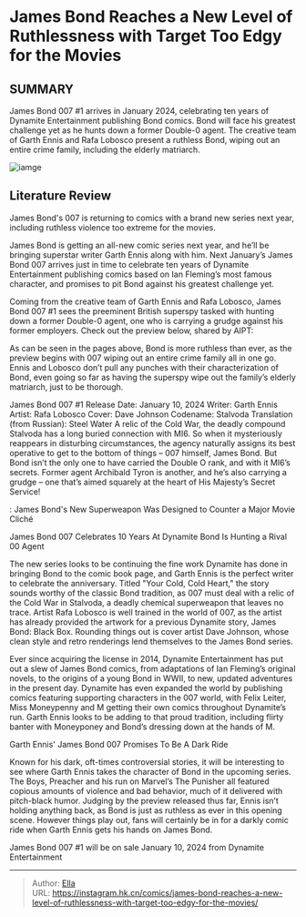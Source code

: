 # James Bond Reaches a New Level of Ruthlessness with Target Too Edgy for the Movies


## SUMMARY 



  James Bond 007 #1 arrives in January 2024, celebrating ten years of Dynamite Entertainment publishing Bond comics.   Bond will face his greatest challenge yet as he hunts down a former Double-0 agent.   The creative team of Garth Ennis and Rafa Lobosco present a ruthless Bond, wiping out an entire crime family, including the elderly matriarch.  

![iamge](https://static1.srcdn.com/wordpress/wp-content/uploads/2023/12/james-bond-blurred-kills-lots-of-blood.jpg)

## Literature Review

James Bond&#39;s 007 is returning to comics with a brand new series next year, including ruthless violence too extreme for the movies.




James Bond is getting an all-new comic series next year, and he’ll be bringing superstar writer Garth Ennis along with him. Next January’s James Bond 007 arrives just in time to celebrate ten years of Dynamite Entertainment publishing comics based on Ian Fleming’s most famous character, and promises to pit Bond against his greatest challenge yet.




Coming from the creative team of Garth Ennis and Rafa Lobosco, James Bond 007 #1 sees the preeminent British superspy tasked with hunting down a former Double-0 agent, one who is carrying a grudge against his former employers. Check out the preview below, shared by AIPT:

         

As can be seen in the pages above, Bond is more ruthless than ever, as the preview begins with 007 wiping out an entire crime family all in one go. Ennis and Lobosco don’t pull any punches with their characterization of Bond, even going so far as having the superspy wipe out the family’s elderly matriarch, just to be thorough.

 James Bond 007 #1                 Release Date:  January 10, 2024    Writer:  Garth Ennis    Artist:  Rafa Lobosco    Cover:  Dave Johnson   Codename: Stalvoda Translation (from Russian): Steel Water A relic of the Cold War, the deadly compound Stalvoda has a long buried connection with MI6. So when it mysteriously reappears in disturbing circumstances, the agency naturally assigns its best operative to get to the bottom of things – 007 himself, James Bond. But Bond isn’t the only one to have carried the Double O rank, and with it MI6’s secrets. Former agent Archibald Tyron is another, and he’s also carrying a grudge – one that’s aimed squarely at the heart of His Majesty’s Secret Service!   






 : James Bond&#39;s New Superweapon Was Designed to Counter a Major Movie Cliché


 James Bond 007 Celebrates 10 Years At Dynamite 
Bond Is Hunting a Rival 00 Agent
          

The new series looks to be continuing the fine work Dynamite has done in bringing Bond to the comic book page, and Garth Ennis is the perfect writer to celebrate the anniversary. Titled &#34;Your Cold, Cold Heart,&#34; the story sounds worthy of the classic Bond tradition, as 007 must deal with a relic of the Cold War in Stalvoda, a deadly chemical superweapon that leaves no trace. Artist Rafa Lobosco is well trained in the world of 007, as the artist has already provided the artwork for a previous Dynamite story, James Bond: Black Box. Rounding things out is cover artist Dave Johnson, whose clean style and retro renderings lend themselves to the James Bond series.




Ever since acquiring the license in 2014, Dynamite Entertainment has put out a slew of James Bond comics, from adaptations of Ian Fleming’s original novels, to the origins of a young Bond in WWII, to new, updated adventures in the present day. Dynamite has even expanded the world by publishing comics featuring supporting characters in the 007 world, with Felix Leiter, Miss Moneypenny and M getting their own comics throughout Dynamite’s run. Garth Ennis looks to be adding to that proud tradition, including flirty banter with Moneyponey and Bond’s dressing down at the hands of M.



 Garth Ennis&#39; James Bond 007 Promises To Be A Dark Ride 
          

Known for his dark, oft-times controversial stories, it will be interesting to see where Garth Ennis takes the character of Bond in the upcoming series. The Boys, Preacher and his run on Marvel’s The Punisher all featured copious amounts of violence and bad behavior, much of it delivered with pitch-black humor. Judging by the preview released thus far, Ennis isn’t holding anything back, as Bond is just as ruthless as ever in this opening scene. However things play out, fans will certainly be in for a darkly comic ride when Garth Ennis gets his hands on James Bond.




James Bond 007 #1 will be on sale January 10, 2024 from Dynamite Entertainment



---

> Author: [Ella](https://instagram.hk.cn/)  
> URL: https://instagram.hk.cn/comics/james-bond-reaches-a-new-level-of-ruthlessness-with-target-too-edgy-for-the-movies/  

